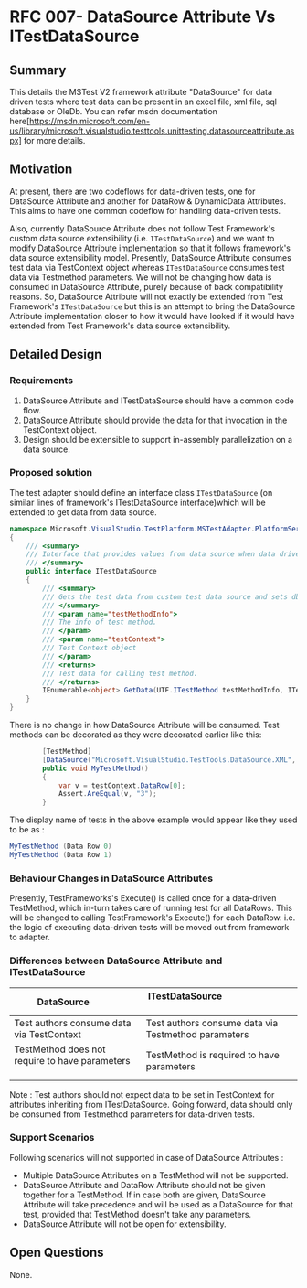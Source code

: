 # RFC 007- DataSource Attribute Vs ITestDataSource

## Summary
This details the MSTest V2 framework attribute "DataSource" for data driven tests where test data can be present in an excel file, xml file, sql database or OleDb. You can refer msdn documentation here[https://msdn.microsoft.com/en-us/library/microsoft.visualstudio.testtools.unittesting.datasourceattribute.aspx] for more details.

## Motivation
At present, there are two codeflows for data-driven tests, one for DataSource Attribute and another for DataRow & DynamicData Attributes. This aims to have one common codeflow for handling data-driven tests.

Also, currently DataSource Attribute does not follow Test Framework's custom data source extensibility (i.e. `ITestDataSource`) and we want to modify DataSource Attribute implementation so that it follows framework's data source extensibility model. Presently, DataSource Attribute consumes test data via TestContext object whereas `ITestDataSource` consumes test data via Testmethod parameters. We will not be changing how data is consumed in DataSource Attribute, purely because of back compatibility reasons. So, DataSource Attribute will not exactly be extended from Test Framework's `ITestDataSource` but this is an attempt to bring the DataSource Attribute implementation closer to how it would have looked if it would have extended from Test Framework's data source extensibility.

## Detailed Design

### Requirements
1. DataSource Attribute and ITestDataSource should have a common code flow.
2. DataSource Attribute should provide the data for that invocation in the TestContext object.
3. Design should be extensible to support in-assembly parallelization on a data source.

### Proposed solution
The test adapter should define an interface class `ITestDataSource` (on similar lines of framework's ITestDataSource interface)which will be extended to get data from data source.
```csharp
namespace Microsoft.VisualStudio.TestPlatform.MSTestAdapter.PlatformServices.Interface
{
	/// <summary>
	/// Interface that provides values from data source when data driven tests are run.
	/// </summary>
	public interface ITestDataSource
	{
		/// <summary>
		/// Gets the test data from custom test data source and sets dbconnection in testContext object.
		/// </summary>
		/// <param name="testMethodInfo">
		/// The info of test method.
		/// </param>
		/// <param name="testContext">
		/// Test Context object
		/// </param>
		/// <returns>
		/// Test data for calling test method.
		/// </returns>
		IEnumerable<object> GetData(UTF.ITestMethod testMethodInfo, ITestContext testContext);
	}
}
``` 
There is no change in how DataSource Attribute will be consumed. Test methods can be decorated as they were decorated earlier like this:
```csharp
        [TestMethod]
        [DataSource("Microsoft.VisualStudio.TestTools.DataSource.XML", "MyFile.xml", "MyTable", DataAccessMethod.Sequential)]
        public void MyTestMethod()  
        {
            var v = testContext.DataRow[0];
            Assert.AreEqual(v, "3");
        }
```

The display name of tests in the above example would appear like they used to be as :
```csharp
MyTestMethod (Data Row 0)
MyTestMethod (Data Row 1)
```
### Behaviour Changes in DataSource Attributes
Presently, TestFrameworks's Execute() is called once for a data-driven TestMethod, which in-turn takes care of running test for all DataRows. This will be changed to calling TestFramework's Execute() for each DataRow. i.e. the logic of executing data-driven tests will be moved out from framework to adapter.


### Differences between DataSource Attribute and ITestDataSource
| DataSource                                        | ITestDataSource                                        |
|---------------------------------------------------|--------------------------------------------------------|
| Test authors consume data via TestContext         | Test authors consume data via Testmethod parameters    |
| TestMethod does not require to have parameters    | TestMethod is required to have parameters              |

Note :
Test authors should not expect data to be set in TestContext for attributes inheriting from ITestDataSource. Going forward, data should only be consumed from Testmethod parameters for data-driven tests. 


### Support Scenarios
Following scenarios will not supported in case of DataSource Attributes :

* Multiple DataSource Attributes on a TestMethod will not be supported.
* DataSource Attribute and DataRow Attribute should not be given together for a TestMethod. If in case both are given, DataSource Attribute will take precedence and will be used as a DataSource for that test, provided that TestMethod doesn't take any parameters.
* DataSource Attribute will not be open for extensibility.

## Open Questions
None.  
